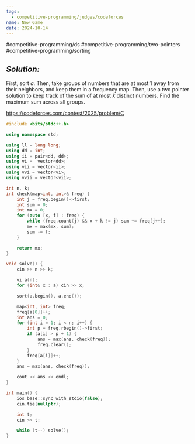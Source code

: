 ```yaml
---
tags:
  - competitive-programming/judges/codeforces
name: New Game
date: 2024-10-14
---
```

#competitive-programming/ds #competitive-programming/two-pointers #competitive-programming/sorting 
## _Solution:_
First, sort $a$. Then, take groups of numbers that are at most $1$ away from their neighbors, and keep them in a frequency map. Then, use a two pointer solution to keep track of the sum of at most $k$ distinct numbers. Find the maximum sum across all groups.

https://codeforces.com/contest/2025/problem/C
```cpp
#include <bits/stdc++.h>

using namespace std;

using ll = long long;
using dd = int;
using ii = pair<dd, dd>;
using vi =  vector<dd>;
using vii = vector<ii>;
using vvi = vector<vi>;
using vvii = vector<vii>;

int n, k;
int check(map<int, int>& freq) {
    int j = freq.begin()->first;
    int sum = 0;
    int mx = 0;
    for (auto [x, f] : freq) {
        while (freq.count(j) && x + k != j) sum += freq[j++];
        mx = max(mx, sum);
        sum -= f;
    }

    return mx;
}

void solve() {
    cin >> n >> k;

    vi a(n);
    for (int& x : a) cin >> x;

    sort(a.begin(), a.end());

    map<int, int> freq;
    freq[a[0]]++;
    int ans = 0;
    for (int i = 1; i < n; i++) {
        int p = freq.rbegin()->first;
        if (a[i] > p + 1) {
            ans = max(ans, check(freq));
            freq.clear();
        }
        freq[a[i]]++;
    }
    ans = max(ans, check(freq));

    cout << ans << endl;
}

int main() {
    ios_base::sync_with_stdio(false);
    cin.tie(nullptr);

    int t;
    cin >> t;

    while (t--) solve();
}
```